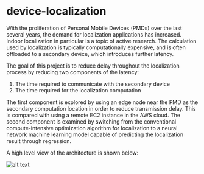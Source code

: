 # device-localization

With the proliferation of Personal Mobile Devices (PMDs) over the last several years, the demand for localization applications has increased. Indoor localization in particular is a topic of active research. The calculation used by localization is typically computationally expensive, and is often offloaded to a secondary device, which introduces further latency. 

The goal of this project is to reduce delay throughout the localization process by reducing two components of the latency:

1. The time required to communicate with the secondary device 
2. The time required for the localization computation 

The first component is explored by using an edge node near the PMD as the secondary computation location in order to reduce transmission delay. This is compared with using a remote EC2 instance in the AWS cloud. The second component is examined by switching from the conventional compute-intensive optimization algorithm for localization to a neural network machine learning model capable of predicting the localization result through regression.

A high level view of the architecture is shown below:

![alt text](https://github.com/allenmcasey/device-localization/assets/blob/main/localization-architecture?raw=true)
